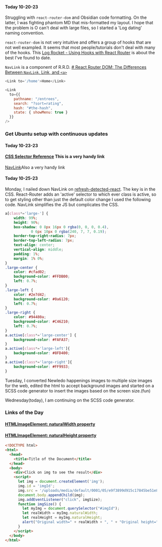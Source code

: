 #### Today 10-20-23
Struggling with `react-router-dom` and Obsidian code formatting. On the latter, I was fighting phantom MD that mis-formatted my layout. I hope that the problem is O can't deal with large files, so I started a 'Log dating' naming convention.

`react-router-dom` is not very intuitive and offers a group of hooks that are not well exampled. It seems that most people/tutorials don't deal with many of the hooks. This [Log Rocket - Using Hooks with React Router](https://blog.logrocket.com/using-hooks-react-router/) is about the best I've found to date. 

`NavLink` is a component of R.R.D. [# React Router DOM: The Differences Between `NavLink`, Link, and `<a>`](https://javascript.plainenglish.io/react-router-dom-the-differences-between-navlink-link-and-a-bb5c27a48bfc)


```js
<Link to='/home'>Home</Link>

<Link
  to={{
    pathname: "/entrees",
    search: "?sort=rating",
    hash: "#the-hash",
    state: { showMenu: true }
  }}
/>
```

### Get Ubuntu setup with continuous updates

#### Today 10-23-23

#### [CSS Selector Reference](https://www.w3schools.com/cssref/css_selectors.php) This is a very handy link
[NavLink](https://reactrouter.com/en/main/components/nav-link#navlink)Also a very handy link

#### Today 10-25-23
Monday, I nailed down NavLink on [refresh-detected-react](~/webdev/refresh-detected-react). The key is in the CSS. React-Router adds an 'active' selector to which ever class is active, so to get styling other than just the default color change I used the following code.
NavLink simplifies the JS but complicates the CSS.
``` css
a[class*='large-'] {
	width: 99%;
	height: 90%;
	box-shadow: 0 8px 16px 0 rgba(0, 0, 0, 0.4),
			0 6px 10px 0 rgba(240, 7, 7, 0.19);
	border-top-right-radius: 7px;
	border-top-left-radius: 7px;
	text-align: center;
	vertical-align: middle;
	padding: 1%;
	margin: 1% 0%;
}
.large-center {
	color: #cfad02;
	background-color: #FFDB00;
	left: 0.7%;
}
.large-left {
	color: #2e7d42;
	background-color: #0a6120;
	left: 0.7%;
}
.large-right {
	color: #94480a;
	background-color: #C46210;
	left: 0.7%;
}
a.active[class*='large-center'] {
	background-color: #FAFA37;
}
a.active[class*='large-left']{
	background-color: #8FD400;
}
a.active[class*='large-right']{
	background-color: #FF9933;
}
```

Tuesday, I converted Newledo happenings images to multiple size images for the web, edited the html to accept background images and started on a SCSS code generator to insert the images based on the screen size.(fun) 

Wednesday(today), I am continuing on the SCSS code generator.
### Links of the Day
#### [HTMLImageElement: naturalWidth property](https://developer.mozilla.org/en-US/docs/Web/API/HTMLImageElement/naturalWidth)
#### [HTMLImageElement: naturalHeight property](https://developer.mozilla.org/en-US/docs/Web/API/HTMLImageElement/naturalHeight)

``` html
<!DOCTYPE html>
<html>
  <head>
    <title>Title of the Document</title>
  </head>
  <body>
    <div>Click on img to see the result</div>
    <script>
      let img = document.createElement('img');
      img.id = 'imgId';
      img.src = '/uploads/media/default/0001/05/e9f3899d915c17845be51e839d5ba238f0404b07.png';
      document.body.appendChild(img);
      img.addEventListener("click", imgSize);
      function imgSize() {
        let myImg = document.querySelector("#imgId");
        let realWidth = myImg.naturalWidth;
        let realHeight = myImg.naturalHeight;
        alert("Original width=" + realWidth + ", " + "Original height=" + realHeight);
      }
    </script>
  </body>
</html>
```

